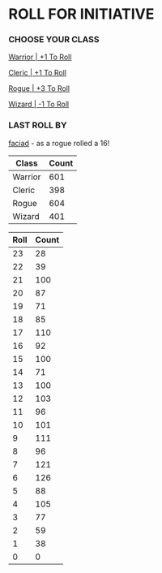 # ROLL FOR INITIATIVE
### CHOOSE YOUR CLASS

[Warrior | +1 To Roll](https://github.com/benjaminsampica/benjaminsampica/issues/new?title=roll%7Cwarrior&body=Just+click+%27Submit+new+issue%27.)

[Cleric | +1 To Roll](https://github.com/benjaminsampica/benjaminsampica/issues/new?title=roll%7Ccleric&body=Just+click+%27Submit+new+issue%27.)

[Rogue | +3 To Roll](https://github.com/benjaminsampica/benjaminsampica/issues/new?title=roll%7Crogue&body=Just+click+%27Submit+new+issue%27.)

[Wizard | -1 To Roll](https://github.com/benjaminsampica/benjaminsampica/issues/new?title=roll%7Cwizard&body=Just+click+%27Submit+new+issue%27.)
### LAST ROLL BY
[faciad](https://www.github.com/faciad) - as a rogue rolled a 16!

|Class|Count|
|-|-|
|Warrior|601|
|Cleric|398|
|Rogue|604|
|Wizard|401|

|Roll|Count|
|-|-|
|23|28
|22|39
|21|100
|20|87
|19|71
|18|85
|17|110
|16|92
|15|100
|14|71
|13|100
|12|103
|11|96
|10|101
|9|111
|8|96
|7|121
|6|126
|5|88
|4|105
|3|77
|2|59
|1|38
|0|0
